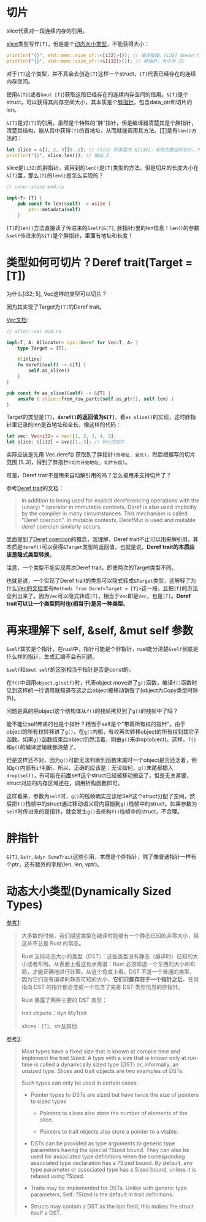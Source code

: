 # 切片
slice代表对一段连续内存的引用。

[slice](https://doc.rust-lang.org/std/primitive.slice.html)类型写作`[T]`，但是是个[动态大小类型](#动态大小类型dynamically-sized-types)，不能获得大小：

```Rust
println!("{}", std::mem::size_of::<[i32]>()); // 编译报错，[i32] doesn't have a size known at compile-time
println!("{}", std::mem::size_of::<&[i32]>()); // 胖指针，大小为 16
```
对于`[T]`这个类型，并不真会去创造`[T]`这样一个struct，`[T]`代表已经存在的连续内存空间。

使用`&[T]`(或者`&mut [T]`)获取这段已经存在的连续内存空间的借用。`&[T]`是个struct，可以获得其内存空间大小，其本质是个[胖指针](#胖指针)，包含data_ptr和切片的len。

`&[T]`是对`[T]`的引用，虽然是个特殊的“胖”指针，但是编译器清楚其是个胖指针，清楚其结构，能从其中获得`[T]`的首地址，从而就能调用其方法。[[T]](https://doc.rust-lang.org/std/primitive.slice.html#method.len)是有`len()`方法的：
```Rust
let slice = &[1, 2, 3][0..2]; // slice 的类型为 &[i32]，实际为数组的切片，不过slice不知道原本的对象是什么类型，只知道自己拥有对一片连续i32的借用即可
println!("{}", slice.len()); // 输出 2
```
slice是`[i32]`的胖指针，调用到的`len()`是`[T]`类型的方法，但是切片的长度大小在`&[T]`里，那么`[T]`的`len()`是怎么实现的？

```Rust
// core::slice mod.rs

impl<T> [T] {
    pub const fn len(&self) -> usize {
        ptr::metadata(self)
    }
```
`[T]`的`len()`方法直接读了传进来的`&self`(`&[T]`, 胖指针)里的len信息！`len()`的参数`&self`传进来的`&[T]`是个胖指针，里面有地址和长度！

# 类型如何可切片？Deref trait(Target = [T])
为什么[i32; 5], Vec这样的类型可以切片？

因为其实现了Target为`[T]`的Deref trait。

[Vec文档](https://doc.rust-lang.org/std/vec/struct.Vec.html#impl-Deref-for-Vec%3CT,+A%3E):

```Rust
// alloc::vec mod.rs

impl<T, A: Allocator> ops::Deref for Vec<T, A> {
    type Target = [T];

    #[inline]
    fn deref(&self) -> &[T] {
        self.as_slice()
    }
}

pub const fn as_slice(&self) -> &[T] {
    unsafe { slice::from_raw_parts(self.as_ptr(), self.len) }
}
```
Target的类型是`[T]`，**`deref()`的返回值为`&[T]`**，看`as_slice()`的实现，这时胖指针里记录的len是首地址和全长。像这样的代码：
```Rust
let vec: Vec<i32> = vec![1, 2, 3, 4, 5];
let slice: &[i32] = &vec[1..3]; // Vec的切片
```
实际应该是先用 Vec.deref() 获取到了胖指针`(首地址, 全长)`，然后根据写的切片范围 [1..3]，得到了胖指针`(切片开始地址, 切片长度)`。

可是，Deref trait不是用来自动解引用的吗？怎么被用来支持切片了？

参考[Deref trait](https://doc.rust-lang.org/std/ops/trait.Deref.html)的文档：

> In addition to being used for explicit dereferencing operations with the (unary) * operator in immutable contexts, Deref is also used implicitly by the compiler in many circumstances. This mechanism is called “Deref coercion”. In mutable contexts, DerefMut is used and mutable deref coercion similarly occurs.

里面提到了[Deref coercion](https://doc.rust-lang.org/std/ops/trait.Deref.html#deref-coercion)的概念，我理解，Deref trait不止可以用来解引用，其本质是`deref()`可以获得`&Target`类型的返回值，也就是说，**Deref trait的本质应该是隐式类型转换**。

注意，一个类型不能实现两次Deref trait，即使两次的Target类型不同。

也就是说，一个实现了Deref trait的类型可以隐式转成`&Target`类型，这解释了为什么[Vec的文档](https://doc.rust-lang.org/std/vec/struct.Vec.html#deref-methods-%5BT%5D)里有`Methods from Deref<Target = [T]>`这一段，且把`[T]`的方法全列出来了。因为`Vec`可以隐式转成`[T]`，相当于`Vec`即是`Vec`，也是`[T]`。**Deref trait可以让一个类型同时也(相当于)是另一种类型**。

# 再来理解下 self, &self, &mut self 参数
`&self`其实是个指针，在rust中，指针可能是个胖指针，rust能分清楚`&self`到底是什么样的指针，生成汇编不会有问题。

`&self`和`&mut self`的区别相当于指针是否是const的。

在`f()`中调用`object.g(self)`时，代表object move进了`g()`函数，编译`f()`函数时见到这样的一行调用就知道在这之后object被移动销毁了(object为Copy类型时除外)。

问题是真的把object这个结构体从`f()`的栈帧拷贝到了`g()`的栈帧中了吗？

能不能让self传递的也是个指针？相当于self是个"带着所有权的指针"。由于object的所有权转移进了`g()`，在`g()`内部，有权再次转移object的所有权到其它子函数。如果`g()`函数结束后object仍然活着，则由`g()`来drop(object)。这样，`f()`和`g()`的编译逻辑就都清楚了。

但是这样还不对，因为`g()`可能无法判断到函数末尾时一个object是否还活着，例如`g()`内部有`if`判断。所以，正确的应该是：无论如何，`g()`末尾都插入`drop(self)`，有可能在前面self这个struct已经被移动搬空了，但是无关紧要，struct对应的内存区域还在，调用析构函数即可。

这样看来，参数为`self`时，`g()`的栈帧确实应该给Self这个struct分配了空间，然后把`f()`栈帧中的struct通过移动语义将内容搬到`g()`栈帧中的struct。如果参数为`self`时传进来的是指针，就会发生`g()`去析构`f()`栈帧中的struct，不合理。

# 胖指针
`&[T]`, `&str`, `&dyn SomeTrait`这些引用，本质是个胖指针，除了像普通指针一样有个ptr，还有额外的字段(len, len, vptr)。

# 动态大小类型(Dynamically Sized Types)
[参考1](https://nomicon.purewhite.io/exotic-sizes.html):

> 大多数的时候，我们期望类型在编译时能够有一个静态已知的非零大小，但这并不总是 Rust 的常态。
>
> Rust 支持动态大小的类型（DST）：这些类型没有静态（编译时）已知的大小或者布局。从表面上看这有点离谱：Rust 必须知道一个东西的大小和布局，才能正确地进行处理。从这个角度上看，DST 不是一个普通的类型，因为它们没有编译时静态可知的大小，**它们只能存在于一个指针之后**。任何指向 DST 的指针都会变成一个包含了完善 DST 类型信息的胖指针。
>
> Rust 暴露了两种主要的 DST 类型：
>
> trait objects：dyn MyTrait
>
> slices：[T]、str及其他

[参考2](https://doc.rust-lang.org/reference/dynamically-sized-types.html):

> Most types have a fixed size that is known at compile time and implement the trait Sized. A type with a size that is known only at run-time is called a dynamically sized type (DST) or, informally, an unsized type. Slices and trait objects are two examples of DSTs.
>
> Such types can only be used in certain cases:
>
> * Pointer types to DSTs are sized but have twice the size of pointers to sized types
>
>   * Pointers to slices also store the number of elements of the slice.
>
>   * Pointers to trait objects also store a pointer to a vtable.
>
> * DSTs can be provided as type arguments to generic type parameters having the special ?Sized bound. They can also be used for associated type definitions when the corresponding associated type declaration has a ?Sized bound. By default, any type parameter or associated type has a Sized bound, unless it is relaxed using ?Sized.
>
> * Traits may be implemented for DSTs. Unlike with generic type parameters, Self: ?Sized is the default in trait definitions.
>
> * Structs may contain a DST as the last field; this makes the struct itself a DST.